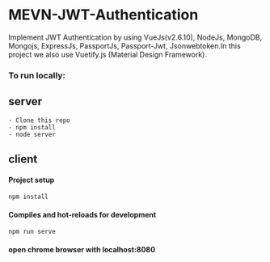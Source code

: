 # MEVN-JWT-Authentication

Implement JWT Authentication by using VueJs(v2.6.10), NodeJs, MongoDB, Mongojs, ExpressJs, PassportJs, Passport-Jwt, Jsonwebtoken.In this project we also use Vuetify.js (Material Design Framework).

### To run locally:

## server 
```
- Clone this repo
- npm install
- node server
```

## client

#### Project setup
```
npm install
```

#### Compiles and hot-reloads for development
```
npm run serve
```
#### open chrome browser with localhost:8080







